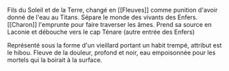 Fils du Soleil et de la Terre, changé en [[Fleuves]] comme punition d'avoir donné de l'eau au Titans. Sépare le monde des vivants des Enfers. 
[[Charon]] l'emprunte pour faire traverser les âmes.
Prend sa source en Laconie et débouche vers le cap Ténare (autre entrée des Enfers)

Représenté sous la forme d'un vieillard portant un habit trempé, attribut est le hibou. Fleuve de la douleur, profond et noir, eau empoisonnée pour les mortels qui la boirait à la surface. 
